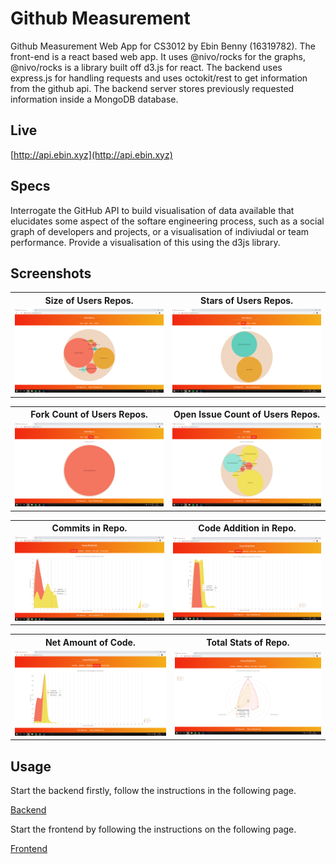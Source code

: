# Github Measurement
Github Measurement Web App for CS3012 by Ebin Benny (16319782). The front-end is a react based web app. It uses @nivo/rocks for the graphs, @nivo/rocks is a library built off d3.js for react. The backend uses express.js for handling requests and uses octokit/rest to get information from the github api. The backend server stores previously requested information inside a MongoDB database.

## Live

[http://api.ebin.xyz](http://api.ebin.xyz)

## Specs

Interrogate the GitHub API to build visualisation of data available that elucidates some aspect of the softare engineering process, such as a social graph of developers and projects, or a visualisation of indiviudal or team performance. Provide a visualisation of this using the d3js library.

## Screenshots

 <table style="width:100%">
  <tr>
    <th>Size of Users Repos.</th>
    <th>Stars of Users Repos.</th>
  </tr>
  <tr>
    <td><img src="./pics/User_Size.png" alt="drawing" width="400"/></td>
    <td><img src="./pics/User_Stars.png" alt="drawing" width="400"/></td>
  </tr>
</table> 

 <table style="width:100%">
  <tr>
    <th>Fork Count of Users Repos.</th>
    <th>Open Issue Count of Users Repos.</th>
  </tr>
  <tr>
    <td><img src="./pics/User_Forks.png" alt="drawing" width="400"/></td>
    <td><img src="./pics/User_Issues.png" alt="drawing" width="400"/></td>
  </tr>
</table> 

<table style="width:100%">
  <tr>
    <th>Commits in Repo.</th>
    <th>Code Addition in Repo.</th>
  </tr>
  <tr>
    <td><img src="./pics/Repo_Commits.png" alt="drawing" width="400"/></td>
    <td><img src="./pics/Repo_Additions.png" alt="drawing" width="400"/></td>
  </tr>
</table> 

 <table style="width:100%">
  <tr>
    <th>Net Amount of Code.</th>
    <th>Total Stats of Repo.</th>
  </tr>
  <tr>
    <td><img src="./pics/Repo_Net.png" alt="drawing" width="400"/></td>
    <td><img src="./pics/Repo_Total.png" alt="drawing" width="400"/></td>
  </tr>
</table> 


## Usage

Start the backend firstly, follow the instructions in the following page.

[Backend](./backend/)

Start the frontend by following the instructions on the following page.

[Frontend](./frontend/)

